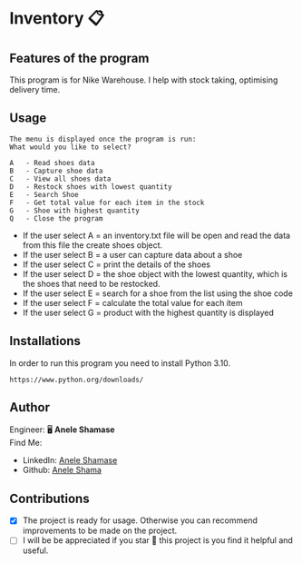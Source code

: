 # Inventory 📋

## Features of the program
This program is for Nike Warehouse. I help with stock taking, optimising delivery time.

## Usage
```
The menu is displayed once the program is run:
What would you like to select?

A   - Read shoes data
B   - Capture shoe data
C   - View all shoes data
D   - Restock shoes with lowest quantity
E   - Search Shoe
F   - Get total value for each item in the stock
G   - Shoe with highest quantity
Q   - Close the program
```

* If the user select A = an inventory.txt file will be open and read the data from this file the create shoes object.
* If the user select B = a user can capture data about a shoe
* If the user select C = print the details of the shoes
* If the user select D = the shoe object with the lowest quantity, which is the shoes that need to be restocked.
* If the user select E = search for a shoe from the list using the shoe code
* If the user select F = calculate the total value for each item
* If the user select G = product with the highest quantity is displayed

## Installations
In order to run this program you need to install Python 3.10.
```
https://www.python.org/downloads/
```

## Author
Engineer:  🖥 **Anele Shamase**
<br>Find Me:
* LinkedIn: [Anele Shamase](https://www.linkedin.com/in/anele-shamase-133a73228/)
* Github: [Anele Shama](https://github.com/AneleShama)

## Contributions
* [x] The project is ready for usage. Otherwise you can recommend improvements to be made on the project.
* [ ] I will be be appreciated if you star 🌟 this project is you find it helpful and useful.
